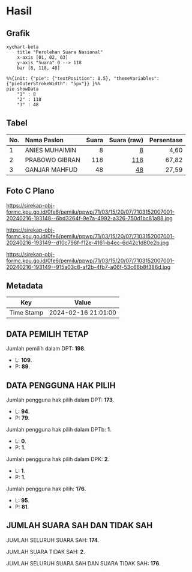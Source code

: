 # Hasil

## Grafik

```mermaid
xychart-beta
    title "Perolehan Suara Nasional"
    x-axis [01, 02, 03]
    y-axis "Suara" 0 --> 118
    bar [8, 118, 48]
```

```mermaid
%%{init: {"pie": {"textPosition": 0.5}, "themeVariables": {"pieOuterStrokeWidth": "5px"}} }%%
pie showData
    "1" : 8
    "2" : 118
    "3" : 48
```

## Tabel

| No. | Nama Paslon    | Suara | Suara (raw) | Persentase |
|:--- |:-------------- | -----:| -----------:| ----------:|
| 1   | ANIES MUHAIMIN | 8     | [8][p-1]    | 4,60       |
| 2   | PRABOWO GIBRAN | 118   | [118][p-2]  | 67,82      |
| 3   | GANJAR MAHFUD  | 48    | [48][p-3]   | 27,59      |


[p-1]: https://github.com/gigit-pemilu/pemilu-2024/blob/main/pilpres/hitung-suara/sub/71-sulawesi-utara/sub/03-kepulauan-sangihe/sub/15-tabukan-selatan/sub/2007-binebas/sub/001-tps/sub/paslon-1.txt
[p-2]: https://github.com/gigit-pemilu/pemilu-2024/blob/main/pilpres/hitung-suara/sub/71-sulawesi-utara/sub/03-kepulauan-sangihe/sub/15-tabukan-selatan/sub/2007-binebas/sub/001-tps/sub/paslon-2.txt
[p-3]: https://github.com/gigit-pemilu/pemilu-2024/blob/main/pilpres/hitung-suara/sub/71-sulawesi-utara/sub/03-kepulauan-sangihe/sub/15-tabukan-selatan/sub/2007-binebas/sub/001-tps/sub/paslon-3.txt

## Foto C Plano

https://sirekap-obj-formc.kpu.go.id/0fe6/pemilu/ppwp/71/03/15/20/07/7103152007001-20240216-193148--6bd3264f-9e7a-4992-a326-750d1bc81a88.jpg

https://sirekap-obj-formc.kpu.go.id/0fe6/pemilu/ppwp/71/03/15/20/07/7103152007001-20240216-193149--d10c796f-f12e-4161-b4ec-6d42c1d80e2b.jpg

https://sirekap-obj-formc.kpu.go.id/0fe6/pemilu/ppwp/71/03/15/20/07/7103152007001-20240216-193149--915a03c8-af2b-4fb7-a06f-53c66b8f386d.jpg


## Metadata

| Key        | Value               |
| ---------- | ------------------- |
| Time Stamp | 2024-02-16 21:01:00 |


## DATA PEMILIH TETAP

Jumlah pemilih dalam DPT: **198**.
 * L: **109**.
 * P: **89**.

## DATA PENGGUNA HAK PILIH

Jumlah pengguna hak pilih dalam DPT: **173**.
 * L: **94**.
 * P: **79**.

Jumlah pengguna hak pilih dalam DPTb: **1**.
 * L: **0**.
 * P: **1**.

Jumlah pengguna hak pilih dalam DPK: **2**.
 * L: **1**.
 * P: **1**.

Jumlah pengguna hak pilih: **176**.
 * L: **95**.
 * P: **81**.

## JUMLAH SUARA SAH DAN TIDAK SAH

JUMLAH SELURUH SUARA SAH: **174**.

JUMLAH SUARA TIDAK SAH: **2**.

JUMLAH SELURUH SUARA SAH DAN SUARA TIDAK SAH: **176**.


